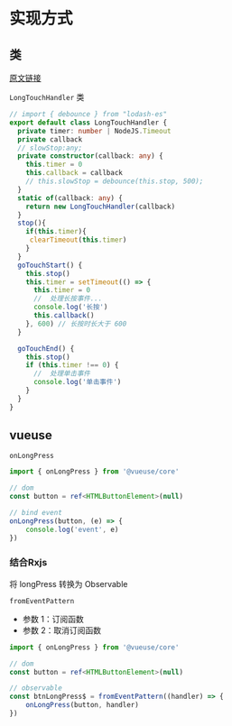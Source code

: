 # 实现方式

## 类

[原文链接](https://blog.csdn.net/sunny123x/article/details/107002521)

`LongTouchHandler` 类

```ts
// import { debounce } from "lodash-es"
export default class LongTouchHandler {
  private timer: number | NodeJS.Timeout
  private callback
  // slowStop:any;
  private constructor(callback: any) {
    this.timer = 0
    this.callback = callback
    // this.slowStop = debounce(this.stop, 500);
  }
  static of(callback: any) {
    return new LongTouchHandler(callback)
  }
  stop(){
    if(this.timer){
     clearTimeout(this.timer)
    }
  }
  goTouchStart() {
    this.stop()
    this.timer = setTimeout(() => {
      this.timer = 0
      //  处理长按事件...
      console.log('长按')
      this.callback()
    }, 600) // 长按时长大于 600
  }

  goTouchEnd() {
    this.stop()
    if (this.timer !== 0) {
      //  处理单击事件
      console.log('单击事件')
    }
  }
}
```

## vueuse

`onLongPress`

```ts
import { onLongPress } from '@vueuse/core'

// dom
const button = ref<HTMLButtonElement>(null)

// bind event
onLongPress(button, (e) => {
	console.log('event', e)
})
```

### 结合Rxjs

将 longPress 转换为 Observable

`fromEventPattern`

 - 参数 1：订阅函数
 - 参数 2：取消订阅函数

```ts
import { onLongPress } from '@vueuse/core'

// dom
const button = ref<HTMLButtonElement>(null)

// observable
const btnLongPress$ = fromEventPattern((handler) => {
	onLongPress(button, handler)	
}) 
```